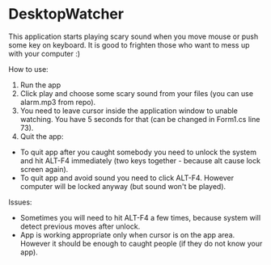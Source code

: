 DesktopWatcher
==============

This application starts playing scary sound when you move mouse or push some key on keyboard. 
It is good to frighten those who want to mess up with your computer :)

How to use:

1. Run the app
2. Click play and choose some scary sound from your files (you can use alarm.mp3 from repo).
3. You need to leave cursor inside the application window to unable watching. You have 5 seconds for that (can be changed in Form1.cs line 73).
4. Quit the app:
  *  To quit app after you caught somebody you need to unlock the system and hit ALT-F4 immediately (two keys together - because alt cause lock screen again).
  *  To quit app and avoid sound you need to click ALT-F4. However computer will be locked anyway (but sound won't be played).

Issues:
* Sometimes you will need to hit ALT-F4 a few times, because system will detect previous moves after unlock.
* App is working appropriate only when cursor is on the app area. However it should be enough to caught people (if they do not know your app).
